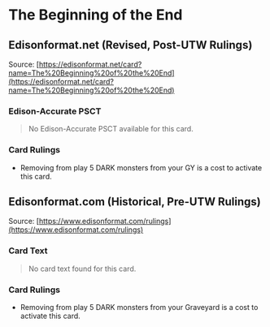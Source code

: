 # The Beginning of the End

## Edisonformat.net (Revised, Post-UTW Rulings)

Source: [https://edisonformat.net/card?name=The%20Beginning%20of%20the%20End](https://edisonformat.net/card?name=The%20Beginning%20of%20the%20End)

### Edison-Accurate PSCT

> No Edison-Accurate PSCT available for this card.

### Card Rulings

*   Removing from play 5 DARK monsters from your GY is a cost to activate this card.


## Edisonformat.com (Historical, Pre-UTW Rulings)

Source: [https://www.edisonformat.com/rulings](https://www.edisonformat.com/rulings)

### Card Text

> No card text found for this card.

### Card Rulings

*   Removing from play 5 DARK monsters from your Graveyard is a cost to activate this card.


